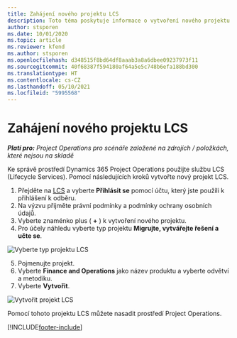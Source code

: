 ```yaml
---
title: Zahájení nového projektu LCS
description: Toto téma poskytuje informace o vytvoření nového projektu v LCS pro vaše prostředí Project Operations.
author: stsporen
ms.date: 10/01/2020
ms.topic: article
ms.reviewer: kfend
ms.author: stsporen
ms.openlocfilehash: d348515f8bd64df8aaab3a8a6dbee09237973f11
ms.sourcegitcommit: 40f68387f594180af64a5e5c748b6efa188bd300
ms.translationtype: HT
ms.contentlocale: cs-CZ
ms.lasthandoff: 05/10/2021
ms.locfileid: "5995568"
---
```

# <a name="start-a-new-lcs-project"></a>Zahájení nového projektu LCS

_**Platí pro:** Project Operations pro scénáře založené na zdrojích / položkách, které nejsou na skladě_

Ke správě prostředí Dynamics 365 Project Operations použijte službu LCS (Lifecycle Services). Pomocí následujících kroků vytvořte nový projekt LCS.

1. Přejděte na [LCS](https://lcs.dynamics.com/Logon/Index) a vyberte **Přihlásit se** pomocí účtu, který jste použili k přihlášení k odběru.
2. Na výzvu přijměte právní podmínky a podmínky ochrany osobních údajů.
3. Vyberte znaménko plus ( **+** ) k vytvoření nového projektu.
4. Pro účely náhledu vyberte typ projektu **Migrujte, vytvářejte řešení a učte se**.

  ![Vyberte typ projektu LCS](./media/create-lcs-1.png)

5. Pojmenujte projekt. 
6. Vyberte **Finance and Operations** jako název produktu a vyberte odvětví a metodiku. 
7. Vyberte **Vytvořit**.

![Vytvořit projekt LCS](./media/create-lcs-2.png)

Pomocí tohoto projektu LCS můžete nasadit prostředí Project Operations.



[!INCLUDE[footer-include](../includes/footer-banner.md)]